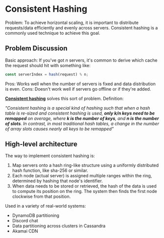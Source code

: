 # Consistent Hashing

Problem: To achieve horizontal scaling, it is important to distribute requests/data efficiently and evenly
across servers. Consistent hashing is a commonly used technique to achieve this goal.

## Problem Discussion

Basic approach: If you've got _n_ servers, it's common to derive which cache the request should hit with something like:

```js
const serverIndex = hash(request) % n;
```

Pros: Works well when the number of servers is fixed and data distribution is even.
Cons: Doesn't work well if servers go offline or if they're added.

**[Consistent hashing](https://en.wikipedia.org/wiki/Consistent_hashing)** solves this sort of problem. Definition:

_"Consistent hashing is a special kind of hashing such that when a hash table is re-sized and consistent hashing is used, **only k/n keys need to be remapped** on average, where **k is the number of keys**, and **n is the number of slots**. In contrast, in most traditional hash tables, a change in the number of array slots causes nearly all keys to be remapped"_

## High-level architecture

The way to implement consistent hashing is:

1. Map servers onto a hash ring-like structure using a uniformly distributed hash function, like sha-256 or similar.
2. Each node (actual server) is assigned multiple ranges within the ring, determined by hashing that node's identifier.
3. When data needs to be stored or retrieved, the hash of the data is used to compute its position on the ring. The system then finds the first node clockwise from that position.

Used in a variety of real-world systems:

- DynamoDB partitioning
- Discord chat
- Data partitioning across clusters in Cassandra
- Akamai CDN
